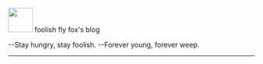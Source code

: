 <image src="../assets/logo_min.jpg" style="width:50px"> <span id="maste_title">foolish fly fox's blog<span> 

<span class=vice_title>--Stay hungry, stay foolish.<span>
<span class="vice_title">--Forever young, forever weep.<span>
<hr class=title_separator>
<br>

